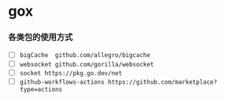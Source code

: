 # gox

### 各类包的使用方式

- [ ] `bigCache  github.com/allegro/bigcache` 
- [ ] `websocket github.com/gorilla/websocket`
- [ ] `socket https://pkg.go.dev/net`
- [ ] `github-workflows-actions https://github.com/marketplace?type=actions` 
